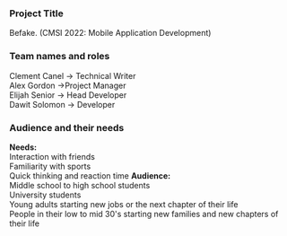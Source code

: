 ### Project Title
Befake. (CMSI 2022: Mobile Application Development)
### Team names and roles
Clement Canel → Technical Writer   
Alex Gordon →Project Manager   
Elijah Senior → Head Developer  
Dawit Solomon → Developer
### Audience and their needs
**Needs:**  
Interaction with friends    
Familiarity with sports  
Quick thinking and reaction time
**Audience:**  
Middle school to high school students  
University students  
Young adults starting new jobs or the next chapter of their life  
People in their low to mid 30's starting new families and new chapters of their life  



